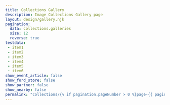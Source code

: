 ```yaml
---
title: Collections Gallery
description: Image Collections Gallery page
layout: design/gallery.njk
pagination:
  data: collections.galleries
  size: 12
  reverse: true
testdata:
 - item1
 - item2
 - item3
 - item4
 - item5
 - item6
show_event_article: false
show_ford_store: false
show_partner: false
show_nearby: false
permalink: "collections/{% if pagination.pageNumber > 0 %}page-{{ pagination.pageNumber + 1 }}/{% endif %}index.html"
---
```



